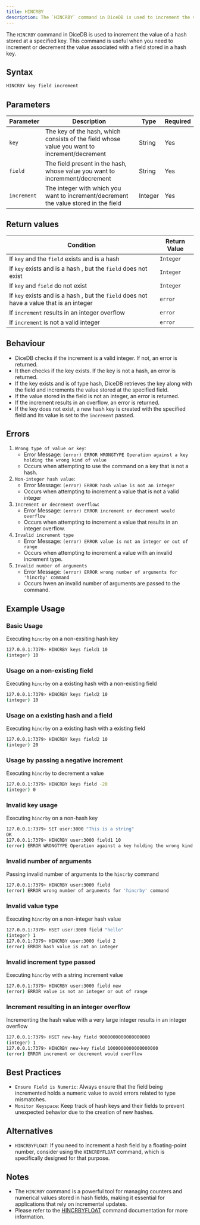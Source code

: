 ```yaml
---
title: HINCRBY
description: The `HINCRBY` command in DiceDB is used to increment the value of a hash stored at a specified key. This command is useful when you need to increment or decrement the value associated with a field stored in a hash key.
---
```


The `HINCRBY` command in DiceDB is used to increment the value of a hash stored at a specified key. This command is useful when you need to increment or decrement the value associated with a field stored in a hash key.

## Syntax

```bash
HINCRBY key field increment
```

## Parameters

| Parameter   | Description                                                                                  | Type    | Required |
| ----------- | -------------------------------------------------------------------------------------------- | ------- | -------- |
| `key`       | The key of the hash, which consists of the field whose value you want to increment/decrement | String  | Yes      |
| `field`     | The field present in the hash, whose value you want to incremment/decrement                  | String  | Yes      |
| `increment` | The integer with which you want to increment/decrement the value stored in the field         | Integer | Yes      |

## Return values

| Condition                                                                                | Return Value |
| ---------------------------------------------------------------------------------------- | ------------ |
| If `key` and the `field` exists and is a hash                                            | `Integer`    |
| If `key` exists and is a hash , but the `field` does not exist                           | `Integer`    |
| If `key` and `field` do not exist                                                        | `Integer`    |
| If `key` exists and is a hash , but the `field` does not have a value that is an integer | `error`      |
| If `increment` results in an integer overflow                                            | `error`      |
| If `increment` is not a valid integer                                                    | `error`      |

## Behaviour

- DiceDB checks if the increment is a valid integer. If not, an error is returned.
- It then checks if the key exists. If the key is not a hash, an error is returned.
- If the key exists and is of type hash, DiceDB retrieves the key along with the field and increments the value stored at the specified field.
- If the value stored in the field is not an integer, an error is returned.
- If the increment results in an overflow, an error is returned.
- If the key does not exist, a new hash key is created with the specified field and its value is set to the `increment` passed.

## Errors

1. `Wrong type of value or key`:
   - Error Message: `(error) ERROR WRONGTYPE Operation against a key holding the wrong kind of value`
   - Occurs when attempting to use the command on a key that is not a hash.
2. `Non-integer hash value`:
   - Error Message: `(error) ERROR hash value is not an integer`
   - Occurs when attempting to increment a value that is not a valid integer
3. `Increment or decrement overflow`:
   - Error Message: `(error) ERROR increment or decrement would overflow`
   - Occurs when attempting to increment a value that results in an integer overflow.
4. `Invalid increment type`
   - Error Message: `(error) ERROR value is not an integer or out of range`
   - Occurs when attempting to increment a value with an invalid increment type.
5. `Invalid number of arguments`
   - Error Message: `(error) ERROR wrong number of arguments for 'hincrby' command`
   - Occurs hwen an invalid number of arguments are passed to the command.

## Example Usage

### Basic Usage

Executing `hincrby` on a non-exsiting hash key

```bash
127.0.0.1:7379> HINCRBY keys field1 10
(integer) 10
```

### Usage on a non-existing field

Executing `hincrby` on a existing hash with a non-existing field

```bash
127.0.0.1:7379> HINCRBY keys field2 10
(integer) 10
```

### Usage on a existing hash and a field

Executing `hincrby` on a existing hash with a existing field

```bash
127.0.0.1:7379> HINCRBY keys field2 10
(integer) 20
```

### Usage by passing a negative increment

Executing `hincrby` to decrement a value

```bash
127.0.0.1:7379> HINCRBY keys field -20
(integer) 0
```

### Invalid key usage

Executing `hincrby` on a non-hash key

```bash
127.0.0.1:7379> SET user:3000 "This is a string"
OK
127.0.0.1:7379> HINCRBY user:3000 field1 10
(error) ERROR WRONGTYPE Operation against a key holding the wrong kind of value
```

### Invalid number of arguments

Passing invalid number of arguments to the `hincrby` command

```bash
127.0.0.1:7379> HINCRBY user:3000 field
(error) ERROR wrong number of arguments for 'hincrby' command
```

### Invalid value type

Executing `hincrby` on a non-integer hash value

```bash
127.0.0.1:7379> HSET user:3000 field "hello"
(integer) 1
127.0.0.1:7379> HINCRBY user:3000 field 2
(error) ERROR hash value is not an integer
```

### Invalid increment type passed

Executing `hincrby` with a string increment value

```bash
127.0.0.1:7379> HINCRBY user:3000 field new
(error) ERROR value is not an integer or out of range
```

### Increment resulting in an integer overflow

Incrementing the hash value with a very large integer results in an integer overflow

```bash
127.0.0.1:7379> HSET new-key field 9000000000000000000
(integer) 1
127.0.0.1:7379> HINCRBY new-key field 1000000000000000000
(error) ERROR increment or decrement would overflow
```

## Best Practices

- `Ensure Field is Numeric`: Always ensure that the field being incremented holds a numeric value to avoid errors related to type mismatches.
- `Monitor Keyspace`: Keep track of hash keys and their fields to prevent unexpected behavior due to the creation of new hashes.

## Alternatives

- `HINCRBYFLOAT`: If you need to increment a hash field by a floating-point number, consider using the `HINCRBYFLOAT` command, which is specifically designed for that purpose.

## Notes

- The `HINCRBY` command is a powerful tool for managing counters and numerical values stored in hash fields, making it essential for applications that rely on incremental updates.
- Please refer to the [HINCRBYFLOAT](/commands/hincrbyfloat) command documentation for more information.